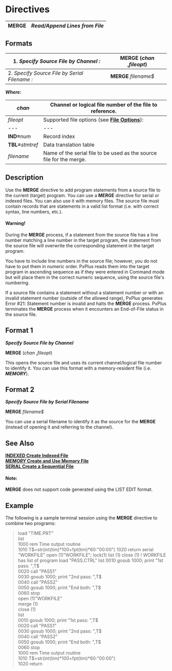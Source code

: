 # Directives 

**MERGE** |  **_Read/Append Lines from File_**  
---|---  
  
##  Formats

1\. _Specify Source File by Channel_ _:_ |  **MERGE** (_chan_ ,_fileopt_)  
---|---  
2\. _Specify Source File by Serial Filename_ _:_ |  **MERGE** _filename$_  
  
**_Where:_**

_chan_ |  Channel or logical file number of the file to reference.  
---|---  
_fileopt_ |  Supported file options (see **[File Options](../appendix/input~output_and_control_options.htm#Mark1)**): |  **ERR=**_stmtref_ |  Error transfer  
---|---  
**IND=**_num_ |  Record index  
**TBL=**_stmtref_ |  Data translation table  
_filename_ |  Name of the serial file to be used as the source file for the merge.  
  
##  Description

Use the **MERGE** directive to add program statements from a source file to the current (target) program. You can use a **MERGE** directive for serial or indexed files. You can also use it with memory files. The source file must contain records that are statements in a valid list format (i.e. with correct syntax, line numbers, etc.).

#### **Warning!**  
During the **MERGE** process, if a statement from the source file has a line number matching a line number in the target program, the statement from the source file will overwrite the corresponding statement in the target program.

You have to include line numbers in the source file; however, you do not have to put them in numeric order. PxPlus reads them into the target program in ascending sequence as if they were entered in Command mode but will place them in the correct numeric sequence, using the source file's numbering.

If a source file contains a statement without a statement number or with an invalid statement number (outside of the allowed range), PxPlus generates Error #21: Statement number is invalid and halts the **MERGE** process. PxPlus terminates the **MERGE** process when it encounters an End-of-File status in the source file.

##  Format 1

**_Specify Source File by Channel_**

**MERGE** (_chan_ ,_fileopt_)

This opens the source file and uses its current channel/logical file number to identify it. You can use this format with a memory-resident file (i.e. ***MEMORY***).

##  Format 2

**_Specify Source File by Serial Filename_**

**MERGE** _filename$_

You can use a serial filename to identify it as the source for the **MERGE** (instead of opening it and referring to the channel).

##  See Also

[**INDEXED Create Indexed File**](indexed.md)  
[***MEMORY* Create and Use Memory File**](../file_handling/~memory~.md)  
[**SERIAL Create a Sequential File**](serial.md)

#### **Note:**  
**MERGE** does not support code generated using the LIST EDIT format.

##  Example

The following is a sample terminal session using the **MERGE** directive to combine two programs:

> load "TIME.PRT"  
>  list  
>  1000 rem Time output routine  
>  1010 T$=str(int(tim)*100+fpt(tim)*60:"00:00")  
>  1020 return  
>  serial "WORKFILE"  
>  open (1)"WORKFILE"; lock(1)  
>  list (1)  
>  close (1) ! WORKFILE has list of program  
>  load "PASS.CTRL"  
>  list  
>  0010 gosub 1000; print "1st pass: ",T$  
>  0020 call "PASS1"  
>  0030 gosub 1000; print "2nd pass: ",T$  
>  0040 call "PASS2"  
>  0050 gosub 1000; print "End both: ",T$  
>  0060 stop  
>  open (1)"WORKFILE"  
>  merge (1)  
>  close (1)  
>  list  
>  0010 gosub 1000; print "1st pass: ",T$  
>  0020 call "PASS1"  
>  0030 gosub 1000; print "2nd pass: ",T$  
>  0040 call "PASS2"  
>  0050 gosub 1000; print "End both: ",T$  
>  0060 stop  
>  1000 rem Time output routine  
>  1010 T$=str(int(tim)*100+fpt(tim)*60:"00:00")  
>  1020 return
